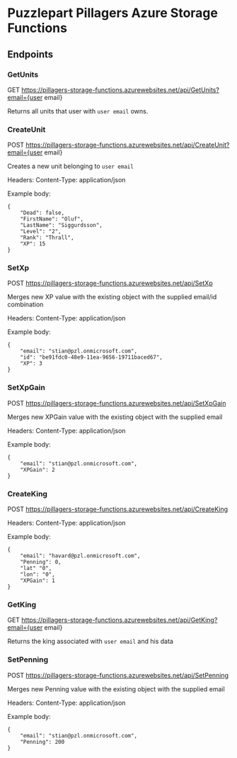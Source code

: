 # Puzzlepart Pillagers Azure Storage Functions

## Endpoints
### GetUnits
GET
https://pillagers-storage-functions.azurewebsites.net/api/GetUnits?email={user email}

Returns all units that user with `user email` owns.

### CreateUnit
POST
https://pillagers-storage-functions.azurewebsites.net/api/CreateUnit?email={user email}

Creates a new unit belonging to `user email`

Headers: 
Content-Type: application/json

Example body:
```
{
    "Dead": false,
    "FirstName": "Oluf",
    "LastName": "Siggurdsson",
    "Level": "2",
    "Rank": "Thrall",
    "XP": 15
} 
```

### SetXp
POST
https://pillagers-storage-functions.azurewebsites.net/api/SetXp

Merges new XP value with the existing object with the supplied email/id combination

Headers:
Content-Type: application/json

Example body:
```
{
	"email": "stian@pzl.onmicrosoft.com",
	"id": "be91fdc0-48e9-11ea-9656-19711baced67",
    "XP": 3
}
```

### SetXpGain
POST
https://pillagers-storage-functions.azurewebsites.net/api/SetXpGain

Merges new XPGain value with the existing object with the supplied email

Headers:
Content-Type: application/json

Example body:
```
{
	"email": "stian@pzl.onmicrosoft.com",
    "XPGain": 2
}
```

### CreateKing
POST
https://pillagers-storage-functions.azurewebsites.net/api/CreateKing

Headers:
Content-Type: application/json

Example body:
```
{
	"email": "havard@pzl.onmicrosoft.com",
    "Penning": 0,
    "lat" "0",
    "lon": "0",
    "XPGain": 1
}
```

### GetKing
GET
https://pillagers-storage-functions.azurewebsites.net/api/GetKing?email={user email}

Returns the king associated with `user email` and his data

### SetPenning
POST
https://pillagers-storage-functions.azurewebsites.net/api/SetPenning

Merges new Penning value with the existing object with the supplied email

Headers:
Content-Type: application/json

Example body:
```
{
	"email": "stian@pzl.onmicrosoft.com",
    "Penning": 200
}
```